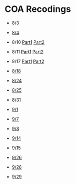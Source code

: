 # COA Recodings 

* [8/3](https://web.microsoftstream.com/video/ba3a908f-741f-4fd1-bef3-1d37305ac6ea)

* [8/4](https://web.microsoftstream.com/video/266e4e69-b3a7-4c32-85c2-bf6ba838f864)

* 8/10
[Part1](https://web.microsoftstream.com/video/bacdd043-9efe-4176-9baf-75086516ee54
)
[Part2](https://web.microsoftstream.com/video/7ad520b0-99cf-492f-8a0b-bbae890ecd35
)

* 8/11
[Part1](https://web.microsoftstream.com/video/d6cbfbb5-85f6-4706-9c54-458320a04d8e)
[Part2](https://web.microsoftstream.com/video/d4a39726-41e1-44e4-affd-09792c33fe87)

* 8/17
[Part1](https://web.microsoftstream.com/video/29923abc-8cec-4d78-adc4-db1945e7e084)
[Part2](https://web.microsoftstream.com/video/c4b6cf99-cccd-401c-816c-938589b1aac1)

* [8/18](https://web.microsoftstream.com/video/cd19e421-8cf0-45ed-821c-197deac2ac75)

* [8/24](https://web.microsoftstream.com/video/1e175596-a783-42a4-936c-ebe2c733ffff)

* [8/25](https://web.microsoftstream.com/video/2fedc9fc-3a54-42a4-aef8-87cae1c530c1)

* [8/31](https://web.microsoftstream.com/video/5925f740-e696-4964-9a55-08300db1a812)

* [9/1](https://web.microsoftstream.com/video/5925f740-e696-4964-9a55-08300db1a812)

* [9/7](https://web.microsoftstream.com/video/508af867-2195-499f-96e3-51a9c4443f7a)

* [9/8](https://web.microsoftstream.com/video/b75d4ac3-fd76-46b1-a1f4-ac87cf45555a)

* [9/14](https://web.microsoftstream.com/video/f871bba6-4e8a-4258-a7ea-6c7f33d859a6)

* [9/15](https://web.microsoftstream.com/video/af67f764-a13a-47fb-9256-c9bc0692cfcd)

* [9/26](https://web.microsoftstream.com/video/1533355c-df8f-46d9-978d-cd2b5c33dcd7)

* [9/28](https://web.microsoftstream.com/video/0e8ed8f5-f36c-46f1-92d9-28e6262f4f46)

* [9/29](https://web.microsoftstream.com/video/62ec6abe-8aea-4686-b935-156c608caf5c)

